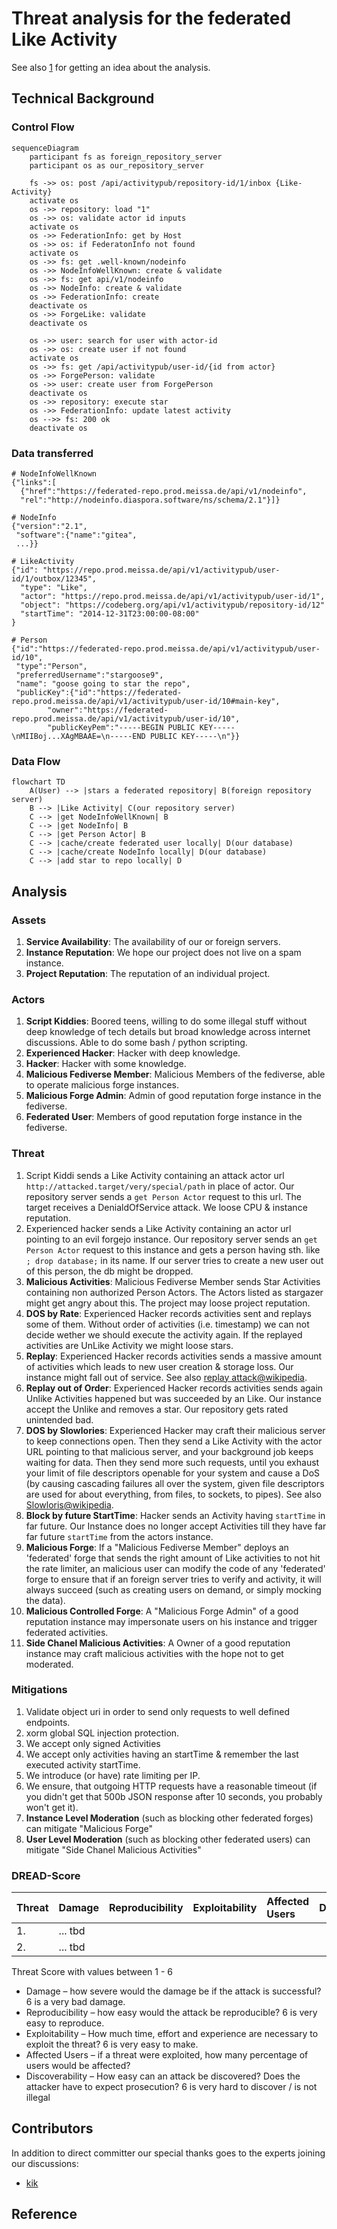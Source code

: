 # Threat analysis for the federated Like Activity

See also [1] for getting an idea about the analysis.

## Technical Background
### Control Flow

```mermaid
sequenceDiagram
    participant fs as foreign_repository_server
    participant os as our_repository_server

    fs ->> os: post /api/activitypub/repository-id/1/inbox {Like-Activity}
    activate os
    os ->> repository: load "1"
    os ->> os: validate actor id inputs
    activate os
    os ->> FederationInfo: get by Host
    os ->> os: if FederatonInfo not found
    activate os
    os ->> fs: get .well-known/nodeinfo
    os ->> NodeInfoWellKnown: create & validate
    os ->> fs: get api/v1/nodeinfo
    os ->> NodeInfo: create & validate
    os ->> FederationInfo: create
    deactivate os
    os ->> ForgeLike: validate
    deactivate os
    
    os ->> user: search for user with actor-id
    os ->> os: create user if not found
    activate os
    os ->> fs: get /api/activitypub/user-id/{id from actor}
    os ->> ForgePerson: validate
    os ->> user: create user from ForgePerson
    deactivate os
    os ->> repository: execute star
    os ->> FederationInfo: update latest activity
    os -->> fs: 200 ok
    deactivate os
```

### Data transferred

```
# NodeInfoWellKnown
{"links":[
  {"href":"https://federated-repo.prod.meissa.de/api/v1/nodeinfo",
  "rel":"http://nodeinfo.diaspora.software/ns/schema/2.1"}]}

# NodeInfo
{"version":"2.1",
 "software":{"name":"gitea",
 ...}}

# LikeActivity
{"id": "https://repo.prod.meissa.de/api/v1/activitypub/user-id/1/outbox/12345",
  "type": "Like",
  "actor": "https://repo.prod.meissa.de/api/v1/activitypub/user-id/1",
  "object": "https://codeberg.org/api/v1/activitypub/repository-id/12"
  "startTime": "2014-12-31T23:00:00-08:00"
}

# Person
{"id":"https://federated-repo.prod.meissa.de/api/v1/activitypub/user-id/10",
 "type":"Person",
 "preferredUsername":"stargoose9",
 "name": "goose going to star the repo",
 "publicKey":{"id":"https://federated-repo.prod.meissa.de/api/v1/activitypub/user-id/10#main-key",
		"owner":"https://federated-repo.prod.meissa.de/api/v1/activitypub/user-id/10",
		"publicKeyPem":"-----BEGIN PUBLIC KEY-----\nMIIBoj...XAgMBAAE=\n-----END PUBLIC KEY-----\n"}}
```

### Data Flow

```mermaid
flowchart TD
    A(User) --> |stars a federated repository| B(foreign repository server)
    B --> |Like Activity| C(our repository server)
    C --> |get NodeInfoWellKnown| B
    C --> |get NodeInfo| B
    C --> |get Person Actor| B
    C --> |cache/create federated user locally| D(our database)
    C --> |cache/create NodeInfo locally| D(our database)
    C --> |add star to repo locally| D    
```

## Analysis
### Assets

1. **Service Availability**: The availability of our or foreign servers.
2. **Instance Reputation**: We hope our project does not live on a spam instance.
3. **Project Reputation**: The reputation of an individual project.

### Actors

1. **Script Kiddies**: Boored teens, willing to do some illegal stuff without deep knowledge of tech details but broad knowledge across internet discussions. Able to do some bash / python scripting.
2. **Experienced Hacker**: Hacker with deep knowledge.
3. **Hacker**: Hacker with some knowledge.
4. **Malicious Fediverse Member**: Malicious Members of the fediverse, able to operate malicious forge instances.
5. **Malicious Forge Admin**: Admin of good reputation forge instance in the fediverse.
6. **Federated User**: Members of good reputation forge instance in the fediverse.

### Threat

1. Script Kiddi sends a Like Activity containing an attack actor url `http://attacked.target/very/special/path` in place of actor. Our repository server sends a `get Person Actor` request to this url. The target receives a DenialdOfService attack. We loose CPU & instance reputation.
2. Experienced hacker sends a Like Activity containing an actor url pointing to an evil forgejo instance. Our repository server sends an `get Person Actor` request to this instance and gets a person having sth. like  `; drop database;` in its name. If our server tries to create a new user out of this person, the db might be dropped.
3. **Malicious Activities**: Malicious Fediverse Member sends Star Activities containing non authorized Person Actors. The Actors listed as stargazer might get angry about this. The project may loose project reputation.
4. **DOS by Rate**: Experienced Hacker records activities sent and replays some of them. Without order of activities (i.e. timestamp) we can not decide wether we should execute the activity again. If the replayed activities are UnLike Activity we might loose stars.
5. **Replay**: Experienced Hacker records activities sends a massive amount of activities which leads to new user creation & storage loss. Our instance might fall out of service. See also [replay attack@wikipedia][3].
6. **Replay out of Order**: Experienced Hacker records activities sends again Unlike Activities happened but was succeeded by an Like. Our instance accept the Unlike and removes a star. Our repository gets rated unintended bad.
7. **DOS by Slowlories**: Experienced Hacker may craft their malicious server to keep connections open. Then they send a Like Activity with the actor URL pointing to that malicious server, and your background job keeps waiting for data. Then they send more such requests, until you exhaust your limit of file descriptors openable for your system and cause a DoS (by causing cascading failures all over the system, given file descriptors are used for about everything, from files, to sockets, to pipes). See also [Slowloris@wikipedia][2].
8. **Block by future StartTime**: Hacker sends an Activity having `startTime` in far future. Our Instance does no longer accept Activities till they have far far future `startTime` from the actors instance.
9. **Malicious Forge**: If a "Malicious Fediverse Member" deploys an 'federated' forge that sends the right amount of Like activities to not hit the rate limiter, an malicious user can modify the code of any 'federated' forge to ensure that if an foreign server tries to verify and activity, it will always succeed (such as  creating users on demand, or simply mocking the data).
10. **Malicious Controlled Forge**: A "Malicious Forge Admin" of a good reputation instance may impersonate users on his instance and trigger federated activities.
11. **Side Chanel Malicious Activities**: A Owner of a good reputation instance may craft malicious activities with the hope not to get moderated.

### Mitigations

1. Validate object uri in order to send only requests to well defined endpoints.
2. xorm global SQL injection protection.
3. We accept only signed Activities
4. We accept only activities having an startTime & remember the last executed activity startTime.
5. We introduce (or have) rate limiting per IP.
6. We ensure, that outgoing HTTP requests have a reasonable timeout (if you didn't get that 500b JSON response after 10 seconds, you probably won't get it).
7. **Instance Level Moderation** (such as blocking other federated forges) can mitigate "Malicious Forge"
8. **User Level Moderation** (such as blocking other federated users) can mitigate "Side Chanel Malicious Activities"

### DREAD-Score

| Threat | Damage  | Reproducibility | Exploitability | Affected Users | Discoverability | Mitigations |
| :----- | :------ | :-------------- | :------------- | :------------- | :-------------- | :---------- |
| 1.     | ... tbd |                 |                |                |                 |             |
| 2.     | ... tbd |                 |                |                |                 |             |

Threat Score with values between 1 - 6

* Damage – how severe would the damage be if the attack is successful? 6 is a very bad damage.
* Reproducibility – how easy would the attack be reproducible? 6 is very easy to reproduce.
* Exploitability – How much time, effort and experience are necessary to exploit the threat? 6 is very easy to make.
* Affected Users – if a threat were exploited, how many percentage of users would be affected?
* Discoverability – How easy can an attack be discovered? Does the attacker have to expect prosecution? 6 is very hard to discover / is not illegal

## Contributors

In addition to direct committer our special thanks goes to the experts joining our discussions:

* [kik](https://codeberg.org/oelmekki)

## Reference

[1]: https://geballte-sicherheit.de/threat-modelling-bedrohungsanalyse-7-teil-einstufung-von-bedrohungen-ranking-of-threats/
[2]: https://en.wikipedia.org/wiki/Slowloris_(computer_security)
[3]: https://en.wikipedia.org/wiki/Replay_attack